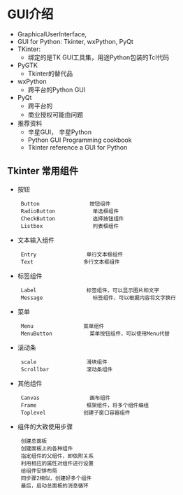 # GUI介绍
 - GraphicalUserInterface,
 - GUI for Python: Tkinter, wxPython, PyQt
 - TKinter:
    - 绑定的是TK GUI工具集，用途Python包装的Tcl代码
 - PyGTK
    - Tkinter的替代品
 - wxPython
    - 跨平台的Python GUI
 - PyQt
    - 跨平台的
    - 商业授权可能由问题
 - 推荐资料
    - 辛星GUI， 辛星Python
    - Python GUI Programming cookbook
    - Tkinter reference a GUI for Python
    
## Tkinter 常用组件
 - 按钮
  
        Button                按钮组件
        RadioButton            单选框组件
        CheckButton            选择按钮组件
        Listbox                列表框组件
 - 文本输入组件
        
        Entry                单行文本框组件
        Text                多行文本框组件
 - 标签组件
        
        Label                标签组件，可以显示图片和文字
        Message                标签组件，可以根据内容将文字换行
 - 菜单
        
        Menu                菜单组件
        MenuButton            菜单按钮组件，可以使用Menu代替
 - 滚动条
        
        scale                滑块组件
        Scrollbar            滚动条组件
 - 其他组件
        
        Canvas                画布组件
        Frame                框架组件，将多个组件编组
        Toplevel            创建子窗口容器组件
 - 组件的大致使用步骤
        
        创建总面板
        创建面板上的各种组件
        指定组件的父组件，即依附关系
        利用相应的属性对组件进行设置
        给组件安排布局
        同步骤2相似，创建好多个组件
        最后，启动总面板的消息循环